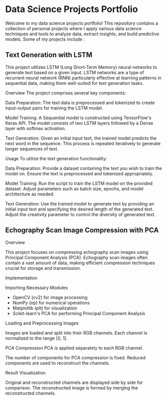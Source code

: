 # Data Science Projects Portfolio

Welcome to my data science projects portfolio! This repository contains a collection of personal projects where I apply various data science techniques and tools to analyze data, extract insights, and build predictive models. Some of my projects include : 


## Text Generation with LSTM
This project utilizes LSTM (Long Short-Term Memory) neural networks to generate text based on a given input. LSTM networks are a type of recurrent neural network (RNN) particularly effective at learning patterns in sequential data, making them well-suited for text generation tasks.

Overview
The project comprises several key components:

Data Preparation: The text data is preprocessed and tokenized to create input-output pairs for training the LSTM model.

Model Training: A Sequential model is constructed using TensorFlow's Keras API. The model consists of two LSTM layers followed by a Dense layer with softmax activation.

Text Generation: Given an initial input text, the trained model predicts the next word in the sequence. This process is repeated iteratively to generate longer sequences of text.

Usage
To utilize the text generation functionality:

Data Preparation: Provide a dataset containing the text you wish to train the model on. Ensure the text is preprocessed and tokenized appropriately.

Model Training: Run the script to train the LSTM model on the provided dataset. Adjust parameters such as batch size, epochs, and model architecture as needed.

Text Generation: Use the trained model to generate text by providing an initial input text and specifying the desired length of the generated text. Adjust the creativity parameter to control the diversity of generated text.


## Echography Scan Image Compression with PCA

Overview

This project focuses on compressing echography scan images using Principal Component Analysis (PCA). Echography scan images often contain a vast amount of data, making efficient compression techniques crucial for storage and transmission.

Implementation

Importing Necessary Modules
- OpenCV (cv2) for image processing
- NumPy (np) for numerical operations
- Matplotlib (plt) for visualization
- Scikit-learn's PCA for performing Principal Component Analysis

  
Loading and Preprocessing Images

Images are loaded and split into their RGB channels.
Each channel is normalized to the range [0, 1].


PCA Compression
PCA is applied separately to each RGB channel.


The number of components for PCA compression is fixed.
Reduced components are used to reconstruct the channels.

Result Visualization

Original and reconstructed channels are displayed side by side for comparison.
The reconstructed image is formed by merging the reconstructed channels.
